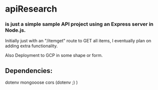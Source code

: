 # apiResearch
### is just a simple sample API project using an Express server in Node.js.

Initially just with an "/itemget" route to GET all items, I eventually plan on adding extra functionality.

Also Deployment to GCP in some shape or form.

## Dependencies:
dotenv
mongooose
cors
(dotenv ;) )
